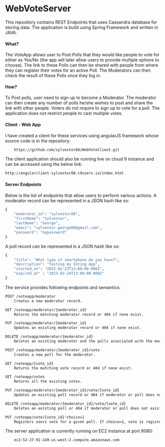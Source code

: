 # WebVoteServer

This repository contains REST Endpoints that uses Cassandra database for storing data. The application is build using Spring Framework and written in JAVA.

#### What?
The VoteApp allows user to Post Polls that they would like people to vote for either as Yes/No (the app will later allow users to provide multiple options to choose). The link to these Polls can then be shared with people from where they can register their votes for an active Poll. The Moderators can then check the result of these Polls once they log in. 

#### How?
To Post polls, user need to sign up to become a Moderator. The moderator can then create any number of polls he/she wishes to post and share the link with other people. Voters do not require to sign up to vote for a poll. The application does not restrict people to cast multiple votes.

#### Client - Web App
I have created a client for these services using angularJS framework whose source code is in the repository:
```sh
    https://github.com/sylvestor88/WebVoteClient.git
```

The client application should also be running live on cloud 9 instance and can be accessed using the below link:
```sh
http://angularclient-sylvestor88.c9users.io/index.html
```
#### Server Endpoints
Below is the list of endpoints that allow users to perform various actions.
A moderator record can be represented in a JSON hash like so:
```sh
{
    "moderator_id": "sylvestor88",
    "firstName": "Sylvestor",
    "lastName": "George",
    "email": "sylvestor.george88@gmail.com",
    "password": "mypassword"
}
```
A poll record can be represented in a JSON hash like so:
```sh
{
    "title": "What type of smartphone do you have?",
    "description": "Testing my Voting App",
    "started_at": "2015-02-23T13:00:00.000Z",
    "expired_at" : "2015-02-24T13:00:00.000Z"
}
```

The service provides following endpoints and semantics:

```sh
POST /voteapp/moderator
    Creates a new moderator record. 
```
```sh
GET /voteapp/moderator/{moderator_id}
    Returns the matching moderator record or 404 if none exist.
```
```sh
PUT /voteapp/moderator/{moderator_id}
    Updates an existing moderator record or 404 if none exist.
```
```sh
DELETE /voteapp/moderator/{moderator_id}
    Deletes an existing moderator and the polls associated with the moderator.
```
```sh
POST /voteapp/moderator/{moderator_id}/vote
    Creates a new poll for the moderator. 
```
```sh
GET /voteapp/{vote_id}
    Returns the matching vote record or 404 if none exist.
```
```sh
GET /voteapp/votes
    Returns all the existing votes.
```
```sh
PUT /voteapp/moderator/{moderator_id}/vote/{vote_id}
    Updates an existing poll record or 404 if moderator or poll does not exist.
```
```sh
DELETE /voteapp/moderator/{moderator_id}/vote/{vote_id}
    Deletes an existing poll or 404 if moderator or poll does not exist.
```
```sh
PUT /voteapp/vote/{vote_id}?choice=1
    Registers users vote for a given poll. If choice=1, vote is registered as 'yes', 'no' for choice=0. 404 for any other choice or invalid poll
```
The server application is currently running on EC2 instance at port 8080:
```sh
    ec2-52-27-91-149.us-west-2.compute.amazonaws.com
```
